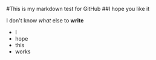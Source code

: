 #This is my markdown test for GitHub
##I hope you like it

I don't know _what_ else to **write**

 * I
 * hope
 * this
 * works 